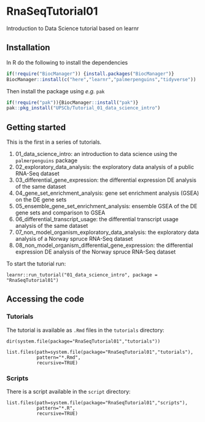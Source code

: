 # RnaSeqTutorial01

Introduction to Data Science tutorial based on learnr

## Installation

In R do the following to install the dependencies

```R
if(!require("BiocManager")) {install.packages("BiocManager")}
BiocManager::install(c("here","learnr","palmerpenguins","tidyverse"))
```

Then install the package using _e.g._ `pak`

 ```R
 if(!require("pak")){BiocManager::install("pak")}
 pak::pkg_install("UPSCb/Tutorial_01_data_science_intro")
 ```

## Getting started

This is the first in a series of tutorials.

1. 01_data_science_intro: an introduction to data science using the `palmerpenguins` package
2. 02_exploratory_data_analysis: the exploratory data analysis of a public RNA-Seq dataset
3. 03_differential_gene_expression: the differential expression DE analysis of the same dataset
4. 04_gene_set_enrichment_analysis: gene set enrichment analysis (GSEA) on the DE gene sets
5. 05_ensemble_gene_set_enrichment_analysis: ensemble GSEA of the DE gene sets and comparison to GSEA
6. 06_differential_transcript_usage: the differential transcript usage analysis of the same dataset
7. 07_non_model_organism_exploratory_data_analysis: the exploratory data analysis of a Norway spruce RNA-Seq dataset
8. 08_non_model_organism_differential_gene_expression: the differential expression DE analysis of the Norway spruce RNA-Seq dataset

To start the tutorial run:

```{r tutorial}
learnr::run_tutorial("01_data_science_intro", package = "RnaSeqTutorial01")
```

## Accessing the code

### Tutorials

The tutorial is available as `.Rmd` files in the `tutorials` directory:

```{r tutorial list}
dir(system.file(package="RnaSeqTutorial01","tutorials"))
```

```{r tutorial paths}
list.files(path=system.file(package="RnaSeqTutorial01","tutorials"),
           pattern="*.Rmd",
           recursive=TRUE)
```

### Scripts

There is a script available in the `script` directory:

```{r script paths}
list.files(path=system.file(package="RnaSeqTutorial01","scripts"),
           pattern="*.R",
           recursive=TRUE)
```
